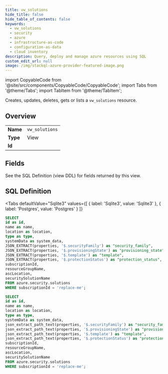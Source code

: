 ```yaml
--- 
title: vw_solutions
hide_title: false
hide_table_of_contents: false
keywords:
  - vw_solutions
  - security
  - azure
  - infrastructure-as-code
  - configuration-as-data
  - cloud inventory
description: Query, deploy and manage azure resources using SQL
custom_edit_url: null
image: /img/stackql-azure-provider-featured-image.png
---
```


import CopyableCode from '@site/src/components/CopyableCode/CopyableCode';
import Tabs from '@theme/Tabs';
import TabItem from '@theme/TabItem';

Creates, updates, deletes, gets or lists a <code>vw_solutions</code> resource.

## Overview
<table><tbody>
<tr><td><b>Name</b></td><td><code>vw_solutions</code></td></tr>
<tr><td><b>Type</b></td><td>View</td></tr>
<tr><td><b>Id</b></td><td><CopyableCode code="azure.security.vw_solutions" /></td></tr>
</tbody></table>

## Fields

See the SQL Definition (view DDL) for fields returned by this view.

## SQL Definition

<Tabs
defaultValue="Sqlite3"
values={[
{ label: 'Sqlite3', value: 'Sqlite3' },
{ label: 'Postgres', value: 'Postgres' }
]}
>
<TabItem value="Sqlite3">

```sql
SELECT
id as id,
name as name,
location as location,
type as type,
systemData as system_data,
JSON_EXTRACT(properties, '$.securityFamily') as "security_family",
JSON_EXTRACT(properties, '$.provisioningState') as "provisioning_state",
JSON_EXTRACT(properties, '$.template') as "template",
JSON_EXTRACT(properties, '$.protectionStatus') as "protection_status",
subscriptionId,
resourceGroupName,
ascLocation,
securitySolutionName
FROM azure.security.solutions
WHERE subscriptionId = 'replace-me';
```

</TabItem>
<TabItem value="Postgres">

```sql
SELECT
id as id,
name as name,
location as location,
type as type,
systemData as system_data,
json_extract_path_text(properties, '$.securityFamily') as "security_family",
json_extract_path_text(properties, '$.provisioningState') as "provisioning_state",
json_extract_path_text(properties, '$.template') as "template",
json_extract_path_text(properties, '$.protectionStatus') as "protection_status",
subscriptionId,
resourceGroupName,
ascLocation,
securitySolutionName
FROM azure.security.solutions
WHERE subscriptionId = 'replace-me';
```

</TabItem>
</Tabs>
